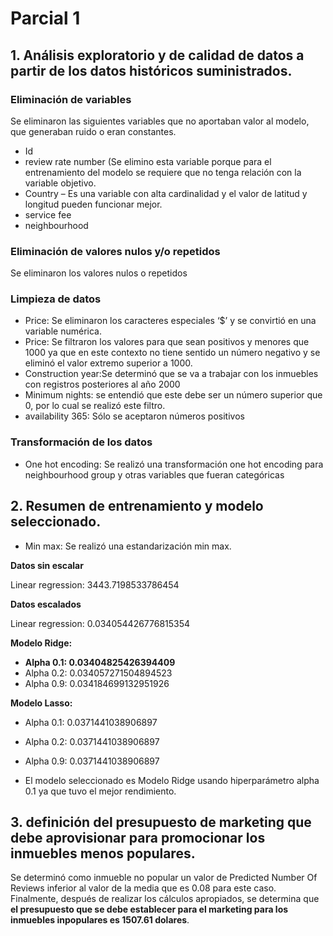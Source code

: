 # Parcial 1

## 1. Análisis exploratorio y de calidad de datos a partir de los datos históricos suministrados. 

### Eliminación de variables
Se eliminaron las siguientes variables que no aportaban valor al modelo, que generaban ruido o eran constantes.
-	Id
-	review rate number (Se elimino esta variable porque para el entrenamiento del modelo se requiere que no tenga relación con la variable objetivo.
-	Country – Es una variable con alta cardinalidad y el valor de latitud y longitud pueden funcionar mejor.
-	service fee
-	neighbourhood

### Eliminación de valores nulos y/o repetidos

Se eliminaron los valores nulos o repetidos

### Limpieza de datos

-	Price: Se eliminaron los caracteres especiales ‘$’ y se convirtió en una variable numérica.
-	Price: Se filtraron los valores para que sean positivos y menores que 1000 ya que en este contexto no tiene sentido un número negativo y se eliminó el valor extremo superior a 1000.
-	Construction year:Se determinó que se va a trabajar con los inmuebles con registros posteriores al año 2000 
-	Minimum nights: se entendió que este debe ser un número superior que 0, por lo cual se realizó este filtro.
-	availability 365: Sólo se aceptaron números positivos

### Transformación de los datos

-	One hot encoding: Se realizó una transformación one hot encoding para neighbourhood group	y otras variables que fueran categóricas


## 2. Resumen de entrenamiento y modelo seleccionado.

-	Min max: Se realizó una estandarización min max.

**Datos sin escalar**

Linear regression: 3443.7198533786454

**Datos escalados**

Linear regression: 0.034054426776815354

**Modelo Ridge:**

- **Alpha 0.1: 0.03404825426394409**
- Alpha 0.2: 0.034057271504894523
- Alpha 0.9: 0.034184699132951926

**Modelo Lasso:**

- Alpha 0.1: 0.0371441038906897
- Alpha 0.2: 0.0371441038906897
- Alpha 0.9: 0.0371441038906897 

-	 El modelo seleccionado es Modelo Ridge usando hiperparámetro alpha 0.1 ya que tuvo el mejor rendimiento.

## 3.	definición del presupuesto de marketing que debe aprovisionar para promocionar los inmuebles menos populares.

Se determinó como inmueble no popular un valor de Predicted Number Of Reviews inferior al valor de la media que es 0.08 para este caso.
Finalmente, después de realizar los cálculos apropiados, se determina que **el presupuesto que se debe establecer para el marketing para los inmuebles inpopulares es 1507.61 dolares**.
